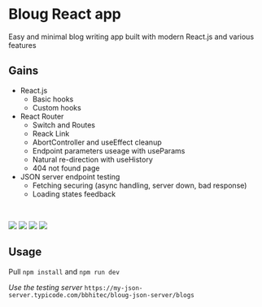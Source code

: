 # Bloug React app

Easy and minimal blog writing app built with modern React.js and various features

## Gains
- React.js
    - Basic hooks
    - Custom hooks
- React Router
    - Switch and Routes
    - Reack Link
    - AbortController and useEffect cleanup
    - Endpoint parameters useage with useParams
    - Natural re-direction with useHistory
    - 404 not found page
- JSON server endpoint testing
    - Fetching securing (async handling, server down, bad response)
    - Loading states feedback

<br>

![](https://shields.io/badge/-react-4377cb?logo=react)
![](https://shields.io/badge/-node-4377cb?logo=node.js)
![](https://shields.io/badge/-json-4377cb?logo=json)
![](https://shields.io/badge/-css-4377cb?logo=css3)


## Usage

Pull `npm install` and `npm run dev`

*Use the testing server*
`https://my-json-server.typicode.com/bbhitec/bloug-json-server/blogs`


<!--
## Next
- [ ] restyle - gray and purple
- [ ] fix remote backend json-server [here]
- [ ] blog delete button in blog list
- [ ] Various responsive design techniques
- [ ] search functionality
- [ ] view and likes functionality
- [ ] Input to state handling
    - [ ] Input state in params for input recovery?
- [ ] User areas and dashboards?
- [ ] Back end the blogs
- [ ] Alternate fetching tech? (axios/ReactQuery?)
- [ ] Use env variables for endpoint addresses

-->

